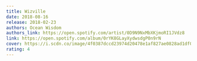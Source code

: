 ```yaml
---
title: Wizville
date: 2018-08-16
release: 2018-02-23
authors: Ocean Wisdom
authors_link: https://open.spotify.com/artist/0D9N9NxMbXKjmoRI1JVdz8
link: https://open.spotify.com/album/0rYK8GLayXydwsdgP0n9rN
cover: https://i.scdn.co/image/4f0387dccd23974d20478e1af827ae0828ad1df0
rating: 4
---
```

